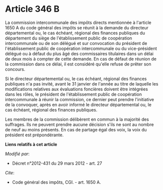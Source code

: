 # Article 346 B

La commission intercommunale des impôts directs mentionnée à l'article 1650 A du code général des impôts se réunit à la
demande du directeur départemental ou, le cas échéant, régional des finances publiques du département du siège de
l'établissement public de coopération intercommunale ou de son délégué et sur convocation du président de l'établissement
public de coopération intercommunale ou du vice-président délégué ou à défaut du plus âgé des commissaires titulaires dans un
délai de deux mois à compter de cette demande. En cas de défaut de réunion de la commission dans ce délai, il est considéré
qu'elle refuse de prêter son concours. 

Si le directeur départemental ou, le cas échéant, régional des finances publiques n'a pas invité, avant le 31 janvier de
l'année au titre de laquelle les modifications relatives aux évaluations foncières doivent être intégrées dans les rôles, le
président de l'établissement public de coopération intercommunale à réunir la commission, ce dernier peut prendre
l'initiative de la convoquer, après en avoir informé le directeur départemental ou, le cas échéant, régional des finances
publiques. 

Les membres de la commission délibèrent en commun à la majorité des suffrages. Ils ne peuvent prendre aucune décision s'ils
ne sont au nombre de neuf au moins présents. En cas de partage égal des voix, la voix du président est prépondérante.

**Liens relatifs à cet article**

_Modifié par_:

  - Décret n°2012-431  du 29 mars 2012 - art. 27

_Cite_:

  - Code général des impôts, CGI. - art. 1650 A.
